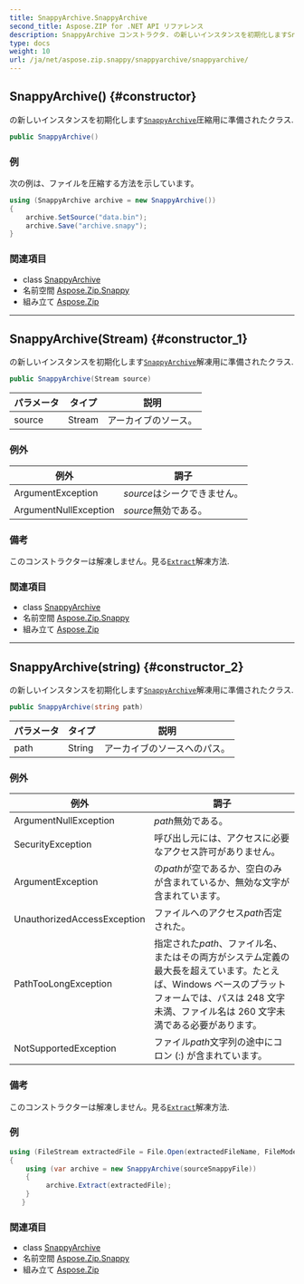 ```yaml
---
title: SnappyArchive.SnappyArchive
second_title: Aspose.ZIP for .NET API リファレンス
description: SnappyArchive コンストラクタ. の新しいインスタンスを初期化しますSnappyArchive圧縮用に準備されたクラス.
type: docs
weight: 10
url: /ja/net/aspose.zip.snappy/snappyarchive/snappyarchive/
---
```

## SnappyArchive() {#constructor}

の新しいインスタンスを初期化します[`SnappyArchive`](../)圧縮用に準備されたクラス.

```csharp
public SnappyArchive()
```

### 例

次の例は、ファイルを圧縮する方法を示しています。

```csharp
using (SnappyArchive archive = new SnappyArchive()) 
{
    archive.SetSource("data.bin");
    archive.Save("archive.snapy");
}
```

### 関連項目

* class [SnappyArchive](../)
* 名前空間 [Aspose.Zip.Snappy](../../snappyarchive/)
* 組み立て [Aspose.Zip](../../../)

---

## SnappyArchive(Stream) {#constructor_1}

の新しいインスタンスを初期化します[`SnappyArchive`](../)解凍用に準備されたクラス.

```csharp
public SnappyArchive(Stream source)
```

| パラメータ | タイプ | 説明 |
| --- | --- | --- |
| source | Stream | アーカイブのソース。 |

### 例外

| 例外 | 調子 |
| --- | --- |
| ArgumentException | *source*はシークできません。 |
| ArgumentNullException | *source*無効である。 |

### 備考

このコンストラクターは解凍しません。見る[`Extract`](../extract/)解凍方法.

### 関連項目

* class [SnappyArchive](../)
* 名前空間 [Aspose.Zip.Snappy](../../snappyarchive/)
* 組み立て [Aspose.Zip](../../../)

---

## SnappyArchive(string) {#constructor_2}

の新しいインスタンスを初期化します[`SnappyArchive`](../)解凍用に準備されたクラス.

```csharp
public SnappyArchive(string path)
```

| パラメータ | タイプ | 説明 |
| --- | --- | --- |
| path | String | アーカイブのソースへのパス。 |

### 例外

| 例外 | 調子 |
| --- | --- |
| ArgumentNullException | *path*無効である。 |
| SecurityException | 呼び出し元には、アクセスに必要なアクセス許可がありません。 |
| ArgumentException | の*path*が空であるか、空白のみが含まれているか、無効な文字が含まれています。 |
| UnauthorizedAccessException | ファイルへのアクセス*path*否定された。 |
| PathTooLongException | 指定された*path*、ファイル名、またはその両方がシステム定義の最大長を超えています。たとえば、Windows ベースのプラットフォームでは、パスは 248 文字未満、ファイル名は 260 文字未満である必要があります。 |
| NotSupportedException | ファイル*path*文字列の途中にコロン (:) が含まれています。 |

### 備考

このコンストラクターは解凍しません。見る[`Extract`](../extract/)解凍方法.

### 例

```csharp
using (FileStream extractedFile = File.Open(extractedFileName, FileMode.Create))
{
    using (var archive = new SnappyArchive(sourceSnappyFile))
    {
         archive.Extract(extractedFile);
    }
   }
```

### 関連項目

* class [SnappyArchive](../)
* 名前空間 [Aspose.Zip.Snappy](../../snappyarchive/)
* 組み立て [Aspose.Zip](../../../)


